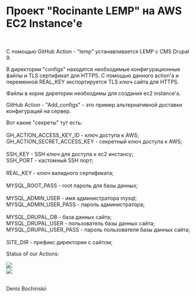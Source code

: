 <h1>Проект "Rocinante LEMP" на AWS EC2 Instance'е</h1><br>
<p>
С помощью GitHub Action - "lemp" устанавливается LEMP с CMS Drupal 9.
</p>
<p>
В директории "configs" находятся необходимые конфигурационные файлы и TLS сертификат
для HTTPS. С помощью данного action'а и переменной REAL_KEY экспортируется TLS ключ
сайта для HTTPS.
</p>
<p>
Файлы в корне диретории необходимы для создания ec2 instance'а.
</p>
<p>
 GitHub Action - "Add_configs" - это пример альтернативной доставки конфигураций на сервер.
</p>
<p>
Вот какие "секреты" тут есть:<br>
<br>
GH_ACTION_ACCESS_KEY_ID - ключ доступа к AWS;<br>
GH_ACTION_SECRET_ACCESS_KEY - секретный ключ доступа к AWS;<br>
<br>
SSH_KEY - SSH ключ для доступа к ec2 инстансу;<br>
SSH_PORT - кастомный SSH порт;<br>
<br>
REAL_KEY - ключ валидного сертификата;<br>
<br>
MYSQL_ROOT_PASS - root пароль для базы данных;<br>
<br>
MYSQL_ADMIN_USER - имя администратора mysql;<br>
MYSQL_ADMIN_USER_PASS - пароль администратора;<br>
<br>
MYSQL_DRUPAL_DB - база данных сайта;<br>
MYSQL_DRUPAL_USER - пользователь базы данных сайта;<br>
MYSQL_DRUPAL_USER_PASS - пароль пользователя базы данных сайта;<br>
<br>
SITE_DIR - префикс директории с сайтом;
</p>
<p>
Status of our Actions:
</p>
<img src="https://github.com/bochinskii/rocinante-lemp/workflows/lemp/badge.svg?branch=main"><br>
<img src="https://github.com/bochinskii/rocinante-lemp/workflows/Add_configs/badge.svg?branch=main"><br>
<br>
<p>
Denis Bochinskii
</p>
